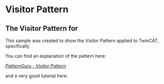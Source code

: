 # Visitor Pattern

## The Visitor Pattern for 

This sample was created to show the Visitor Pattern applied to TwinCAT, specifically 

You can find an explanation of the pattern here:

*[PatternGuru - Visitor Pattern](https://refactoring.guru/design-patterns/visitor)*

and a very good tutorial here:



